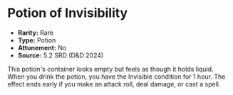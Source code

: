 # Potion of Invisibility

- **Rarity:** Rare
- **Type:** Potion
- **Attunement:** No
- **Source:** 5.2 SRD (D&D 2024)

This potion's container looks empty but feels as though it holds liquid. When you drink the potion, you have the Invisible condition for 1 hour. The effect ends early if you make an attack roll, deal damage, or cast a spell.
